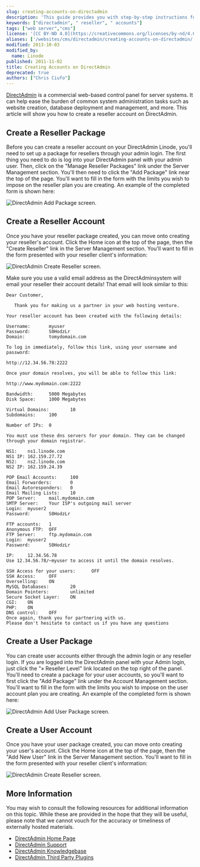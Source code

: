 ```yaml
---
slug: creating-accounts-on-directadmin
description: 'This guide provides you with step-by-step instructions for creating hosting accounts on the DirectAdmin web-based control panel for use by customers or users.'
keywords: ["directadmin", " reseller", " accounts"]
tags: ["web server","cms"]
license: '[CC BY-ND 4.0](https://creativecommons.org/licenses/by-nd/4.0)'
aliases: ['/websites/cms/directadmin/creating-accounts-on-directadmin/','/websites/cms/creating-accounts-on-directadmin/','/web-applications/control-panels/directadmin/directadmin-accounts/']
modified: 2013-10-03
modified_by:
  name: Linode
published: 2011-11-02
title: Creating Accounts on DirectAdmin
deprecated: true
authors: ["Chris Ciufo"]
---
```


[DirectAdmin](http://directadmin.com) is a commercial web-based control panel for server systems. It can help ease the burden of common system administration tasks such as website creation, database deployment and management, and more. This article will show you how to create a reseller account on DirectAdmin.

## Create a Reseller Package

Before you can create a reseller account on your DirectAdmin Linode, you'll need to set up a package for resellers through your admin login. The first thing you need to do is log into your DirectAdmin panel with your admin user. Then, click on the "Manage Reseller Packages" link under the Server Management section. You'll then need to click the "Add Package" link near the top of the page. You'll want to fill in the form with the limits you wish to impose on the reseller plan you are creating. An example of the completed form is shown here:

![DirectAdmin Add Package screen.](843-AddPackage.png)

## Create a Reseller Account

Once you have your reseller package created, you can move onto creating your reseller's account. Click the Home icon at the top of the page, then the "Create Reseller" link in the Server Management section. You'll want to fill in the form presented with your reseller client's information:

![DirectAdmin Create Reseller screen.](844-CreateReseller.png)

Make sure you use a valid email address as the DirectAdminsystem will email your reseller their account details! That email will look similar to this:

    Dear Customer,

       Thank you for making us a partner in your web hosting venture.

    Your reseller account has been created with the following details:

    Username:       myuser
    Password:       S0HodzLr
    Domain:         tomydomain.com

    To log in immediately, follow this link, using your username and password:

    http://12.34.56.78:2222

    Once your domain resolves, you will be able to follow this link:

    http://www.mydomain.com:2222

    Bandwidth:      5000 Megabytes
    Disk Space:     1000 Megabytes

    Virtual Domains:        10
    Subdomains:     100

    Number of IPs:  0

    You must use these dns servers for your domain. They can be changed through your domain registrar.

    NS1:    ns1.linode.com
    NS1 IP: 162.159.27.72
    NS2:    ns2.linode.com
    NS2 IP: 162.159.24.39

    POP Email Accounts:     100
    Email Forwarders:       0
    Email Autoresponders:   0
    Email Mailing Lists:    10
    POP Server:     mail.mydomain.com
    SMTP Server:    Your ISP's outgoing mail server
    Login:  myuser2
    Password:       S0HodzLr

    FTP accounts:   1
    Anonymous FTP:  OFF
    FTP Server:     ftp.mydomain.com
    Login:  myuser2
    Password:       S0HodzLr

    IP:     12.34.56.78
    Use 12.34.56.78/~myuser to access it until the domain resolves.

    SSH Access for your users:      OFF
    SSH Access:     OFF
    Overselling:    ON
    MySQL Databases:        20
    Domain Pointers:        unlimited
    Secure Socket Layer:    ON
    CGI:    ON
    PHP:    ON
    DNS control:    OFF
    Once again, thank you for partnering with us.
    Please don't hesitate to contact us if you have any questions

## Create a User Package

You can create user accounts either through the admin login or any reseller login. If you are logged into the DirectAdmin panel with your Admin login, just click the "» Reseller Level" link located on the top right of the panel. You'll need to create a package for your user accounts, so you'll want to first click the "Add Package" link under the Account Management section. You'll want to fill in the form with the limits you wish to impose on the user account plan you are creating. An example of the completed form is shown here:

![DirectAdmin Add User Package screen.](845-AddUserPackage.png)

## Create a User Account

Once you have your user package created, you can move onto creating your user's account. Click the Home icon at the top of the page, then the "Add New User" link in the Server Management section. You'll want to fill in the form presented with your reseller client's information:

![DirectAdmin Create Reseller screen.](844-CreateReseller.png)

## More Information

You may wish to consult the following resources for additional information on this topic. While these are provided in the hope that they will be useful, please note that we cannot vouch for the accuracy or timeliness of externally hosted materials.

- [DirectAdmin Home Page](http://directadmin.com)
- [DirectAdmin Support](http://www.directadmin.com/support.html)
- [DirectAdmin Knowledgebase](http://help.directadmin.com/)
- [DirectAdmin Third Party Plugins](http://www.directadmin.com/forum/showthread.php?t=19688)



